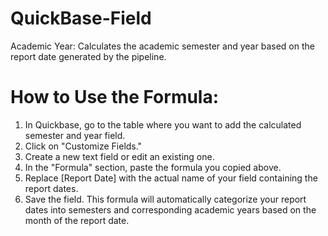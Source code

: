 # QuickBase-Field
Academic Year: Calculates the academic semester and year based on the report date generated by the pipeline.
# How to Use the Formula:
1. In Quickbase, go to the table where you want to add the calculated semester and year field.
2. Click on "Customize Fields."
3. Create a new text field or edit an existing one.
4. In the "Formula" section, paste the formula you copied above.
5. Replace [Report Date] with the actual name of your field containing the report dates.
6. Save the field.
This formula will automatically categorize your report dates into semesters and corresponding academic years based on the month of the report date.
